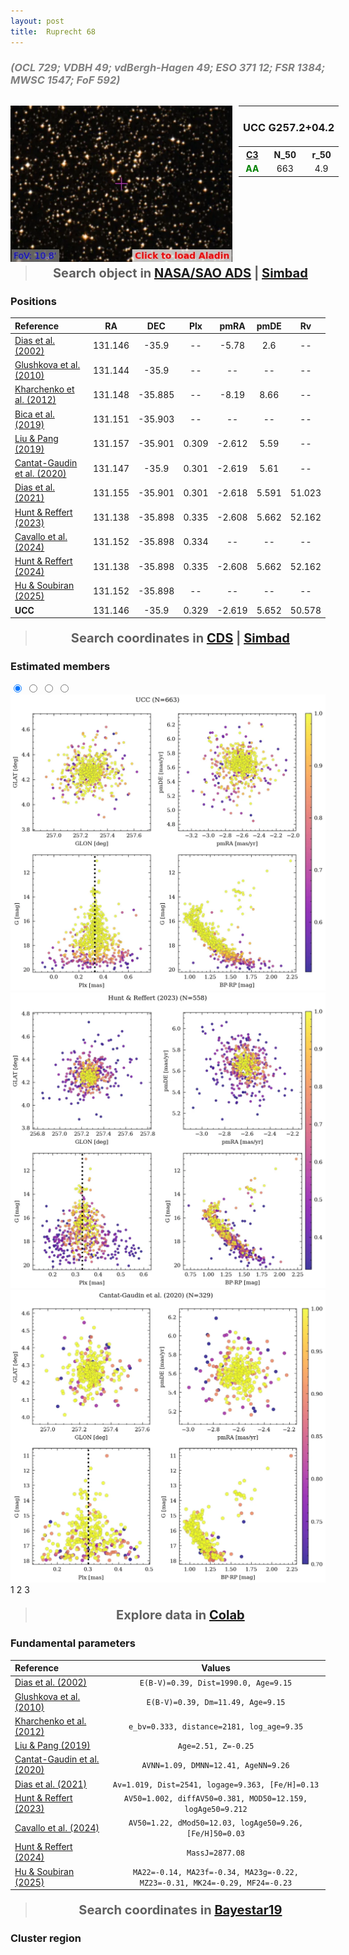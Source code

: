```yaml
---
layout: post
title:  Ruprecht 68
---
```

<h3><span style="color: #808080;"><i>(OCL 729; VDBH 49; vdBergh-Hagen 49; ESO 371 12; FSR 1384; MWSC 1547; FoF 592)</i></span></h3><div style="display: flex; justify-content: space-between; width:720px;height:250px">
<div style="text-align: center;">

<!-- Static image + data attributes for FOV and target -->
<img id="aladin_img"
     data-umami-event="aladin_load"
     src="https://raw.githubusercontent.com/ucc23/Q3P/main/plots/aladin/ruprecht68.webp"
     alt="Click to load Aladin Lite" 
     style="width:355px;height:250px; cursor: pointer;"
     data-fov="0.163" 
     data-target="131.146 -35.9"/>
<!-- Div to contain Aladin Lite viewer -->
<div id="aladin-lite-div" style="width:355px;height:250px;display:none;"></div>
<!-- Aladin Lite script (will be loaded after the image is clicked) -->
<script src="{{ site.baseurl }}/scripts/aladin_load.js"></script>

</div>
<!-- Left block -->

<table style="width:355px;height:250px;">
  <!-- Row 1 (title) -->
  <tr>
    <td colspan="5"><h3>UCC G257.2+04.2</h3></td>
  </tr>
  <!-- Row 2 -->
  <tr>
    <th style="text-align: center;"><a href="https://ucc.ar/faq#what-is-the-c3-parameter" title="Combined class">C3</a></th>
    <th style="text-align: center;"><div title="Stars with membership probability >50%">N_50</div></th>
    <th style="text-align: center;"><div title="Radius that contains half the members [arcmin]">r_50</div></th>
  </tr>
  <!-- Row 3 -->
  <tr>
    <td style="text-align: center;"><span style="color: green; font-weight: bold;">A</span><span style="color: green; font-weight: bold;">A</span></td>
    <td style="text-align: center;">663</td>
    <td style="text-align: center;">4.9</td>
  </tr>
</table>
</div>

> <p style="text-align:center; font-weight: bold; font-size:20px">Search object in <a data-umami-event="nasa_search" href="https://ui.adsabs.harvard.edu/search/q=%20collection%3Aastronomy%20body%3A%22Ruprecht%2068%22&sort=date%20desc%2C%20bibcode%20desc&p_=0" target="_blank">NASA/SAO ADS</a> | <a data-umami-event="simbad_search" href="https://simbad.cds.unistra.fr/simbad/sim-id-refs?Ident=ruprecht68" target="_blank">Simbad</a></p>


### Positions

| Reference    | RA    | DEC   | Plx  | pmRA  | pmDE   |  Rv  |
| :---         | :---: | :---: | :---: | :---: | :---: | :---: |
|[Dias et al. (2002)](https://ui.adsabs.harvard.edu/abs/2002A%26A...389..871D) | 131.146 | -35.9 | -- | -5.78 | 2.6 | -- |
|[Glushkova et al. (2010)](https://ui.adsabs.harvard.edu/abs/2010AstL...36...75G) | 131.144 | -35.9 | -- | -- | -- | -- |
|[Kharchenko et al. (2012)](https://ui.adsabs.harvard.edu/abs/2012A%26A...543A.156K) | 131.148 | -35.885 | -- | -8.19 | 8.66 | -- |
|[Bica et al. (2019)](https://ui.adsabs.harvard.edu/abs/2019AJ....157...12B) | 131.151 | -35.903 | -- | -- | -- | -- |
|[Liu & Pang (2019)](https://ui.adsabs.harvard.edu/abs/2019ApJS..245...32L) | 131.157 | -35.901 | 0.309 | -2.612 | 5.59 | -- |
|[Cantat-Gaudin et al. (2020)](https://ui.adsabs.harvard.edu/abs/2020A%26A...640A...1C) | 131.147 | -35.9 | 0.301 | -2.619 | 5.61 | -- |
|[Dias et al. (2021)](https://ui.adsabs.harvard.edu/abs/2021MNRAS.504..356D) | 131.155 | -35.901 | 0.301 | -2.618 | 5.591 | 51.023 |
|[Hunt & Reffert (2023)](https://ui.adsabs.harvard.edu/abs/2023A%26A...673A.114H) | 131.138 | -35.898 | 0.335 | -2.608 | 5.662 | 52.162 |
|[Cavallo et al. (2024)](https://ui.adsabs.harvard.edu/abs/2024AJ....167...12C) | 131.152 | -35.898 | 0.334 | -- | -- | -- |
|[Hunt & Reffert (2024)](https://ui.adsabs.harvard.edu/abs/2024A%26A...686A..42H) | 131.138 | -35.898 | 0.335 | -2.608 | 5.662 | 52.162 |
|[Hu & Soubiran (2025)](https://ui.adsabs.harvard.edu/abs/2025A%26A...699A.246H) | 131.152 | -35.898 | -- | -- | -- | -- |
| **UCC** |131.146 | -35.9 | 0.329 | -2.619 | 5.652 | 50.578 |

> <p style="text-align:center; font-weight: bold; font-size:20px">Search coordinates in <a data-umami-event="cds_coord_search" href="https://cdsportal.u-strasbg.fr/?target=131.146,-35.9" target="_blank">CDS</a> | <a data-umami-event="simbad_coord_search" href="https://simbad.cds.unistra.fr/mobile/object_list.html?coord=131.146%20-35.9&output=json&radius=5&userEntry=ruprecht68" target="_blank">Simbad</a></p>

### Estimated members

<div class="carousel">
<input type="radio" name="radio-btn" id="slide1" checked>
<input type="radio" name="radio-btn" id="slide1">
<input type="radio" name="radio-btn" id="slide2">
<input type="radio" name="radio-btn" id="slide3">
<div class="slides">
<div class="slide">
<a href="https://raw.githubusercontent.com/ucc23/Q3P/main/plots/UCC/ruprecht68.webp" target="_blank">
<img src="https://raw.githubusercontent.com/ucc23/Q3P/main/plots/UCC/ruprecht68.webp" alt="Ruprecht 68 UCC">
</a>
</div>
<div class="slide">
<a href="https://raw.githubusercontent.com/ucc23/Q3P/main/plots/HUNT23/ruprecht68.webp" target="_blank">
<img src="https://raw.githubusercontent.com/ucc23/Q3P/main/plots/HUNT23/ruprecht68.webp" alt="Ruprecht 68 HUNT23">
</a>
</div>
<div class="slide">
<a href="https://raw.githubusercontent.com/ucc23/Q3P/main/plots/CANTAT20/ruprecht68.webp" target="_blank">
<img src="https://raw.githubusercontent.com/ucc23/Q3P/main/plots/CANTAT20/ruprecht68.webp" alt="Ruprecht 68 CANTAT20">
</a>
</div>
</div>
<div class="indicators">
<label for="slide1">1</label>
<label for="slide2">2</label>
<label for="slide3">3</label>
</div>
</div>


> <p style="text-align:center; font-weight: bold; font-size:20px">Explore data in <a data-umami-event="colab" href="https://colab.research.google.com/github/ucc23/ucc/blob/main/assets/notebook.ipynb" target="_blank">Colab</a></p>


### Fundamental parameters

| Reference |  Values |
| :---      |  :---:  |
| [Dias et al. (2002)](https://ui.adsabs.harvard.edu/abs/2002A%26A...389..871D) | `E(B-V)=0.39, Dist=1990.0, Age=9.15` |
| [Glushkova et al. (2010)](https://ui.adsabs.harvard.edu/abs/2010AstL...36...75G) | `E(B-V)=0.39, Dm=11.49, Age=9.15` |
| [Kharchenko et al. (2012)](https://ui.adsabs.harvard.edu/abs/2012A%26A...543A.156K) | `e_bv=0.333, distance=2181, log_age=9.35` |
| [Liu & Pang (2019)](https://ui.adsabs.harvard.edu/abs/2019ApJS..245...32L) | `Age=2.51, Z=-0.25` |
| [Cantat-Gaudin et al. (2020)](https://ui.adsabs.harvard.edu/abs/2020A%26A...640A...1C) | `AVNN=1.09, DMNN=12.41, AgeNN=9.26` |
| [Dias et al. (2021)](https://ui.adsabs.harvard.edu/abs/2021MNRAS.504..356D) | `Av=1.019, Dist=2541, logage=9.363, [Fe/H]=0.13` |
| [Hunt & Reffert (2023)](https://ui.adsabs.harvard.edu/abs/2023A%26A...673A.114H) | `AV50=1.002, diffAV50=0.381, MOD50=12.159, logAge50=9.212` |
| [Cavallo et al. (2024)](https://ui.adsabs.harvard.edu/abs/2024AJ....167...12C) | `AV50=1.22, dMod50=12.03, logAge50=9.26, [Fe/H]50=0.03` |
| [Hunt & Reffert (2024)](https://ui.adsabs.harvard.edu/abs/2024A%26A...686A..42H) | `MassJ=2877.08` |
| [Hu & Soubiran (2025)](https://ui.adsabs.harvard.edu/abs/2025A%26A...699A.246H) | `MA22=-0.14, MA23f=-0.34, MA23g=-0.22, MZ23=-0.31, MK24=-0.29, MF24=-0.23` |

> <p style="text-align:center; font-weight: bold; font-size:20px">Search coordinates in <a data-umami-event="bayestar" href="http://argonaut.skymaps.info/query?lon=257.266%20&lat=4.26&coordsys=gal&mapname=bayestar2019" target="_blank">Bayestar19</a></p>


### Cluster region

<html lang="en">
  <body>
    <center>
    <div id="plot-params"
         data-oc-name="ruprecht68"
         data-ra-center="131.15"
         data-dec-center="-35.9"
         data-rad-deg="4.9"
         data-plx="0.329">
    </div>
    <div id="plot-container">
        <div id="plot"></div>
    </div>
    <script defer type="module" src="{{ site.baseurl }}/scripts/radec_scatter.js"></script>
    </center>
  </body>
</html>
<br>
